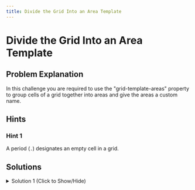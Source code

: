 ```yaml
---
title: Divide the Grid Into an Area Template
---
```

# Divide the Grid Into an Area Template

## Problem Explanation
In this challenge you are required to use the "grid-template-areas" property to group cells of a grid together into areas and give the areas a custom name.

## Hints

### Hint 1

A period (`.`) designates an empty cell in a grid.

## Solutions

<details><summary>Solution 1 (Click to Show/Hide)</summary>

Since the challenge requires you to make the cell labeled `advert` into an empty cell, change `advert` to a `.` (period) so that the code reflects the following:

```css
grid-template-areas:
  "header header header"
  ". content content"
  "footer footer footer";
```

</details>